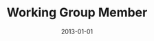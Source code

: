 ---
title: "Working Group Member"
collection: professional
type: ""
permalink: /professional/2013-dataone
venue: '<a href="https://www.dataone.org/working_groups/scientific-workflows-and-provenance-working-group" target="_blank">DataONE Scientific Workflows and Provenance Working Group</a>'
date: 2013-01-01
---